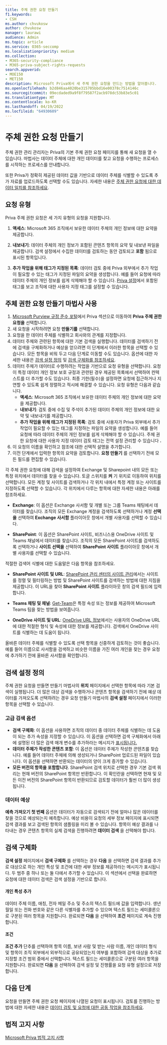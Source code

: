 ```yaml
---
title: 주체 권한 요청 만들기
f1.keywords:
- CSH
ms.author: chvukosw
author: chvukosw
manager: laurawi
audience: Admin
ms.topic: article
ms.service: O365-seccomp
ms.localizationpriority: medium
ms.collection:
- M365-security-compliance
- M365-priva-subject-rights-requests
search.appverid:
- MOE150
- MET150
description: Microsoft Priva에서 새 주체 권한 요청을 만드는 방법을 알아봅니다.
ms.openlocfilehash: b2d846aa4020be315705bbd16e00378c7514146c
ms.sourcegitcommit: 09ecdaded9a9f8f79587f2acb978dc53b83e5c01
ms.translationtype: MT
ms.contentlocale: ko-KR
ms.lasthandoff: 04/19/2022
ms.locfileid: "64930609"
---
```

# <a name="create-a-subject-rights-request"></a>주체 권한 요청 만들기

주체 권한 관리 관리자는 Priva의 기본 주체 권한 요청 페이지를 통해 새 요청을 열 수 있습니다. 마법사는 데이터 주체에 대한 개인 데이터를 찾고 요청을 수행하는 프로세스를 시작하는 프로세스를 안내합니다.

또한 Priva가 정확히 제공된 데이터 값을 기반으로 데이터 주체를 식별할 수 있도록 추가 자료를 업로드하도록 선택할 수도 있습니다. 자세한 내용은 [주체 권한 요청에 대한 데이터 일치를 참조하세요](subject-rights-requests-data-match.md).

## <a name="request-types"></a>요청 유형

Priva 주체 권한 요청은 세 가지 유형의 요청을 지원합니다.

1. **액세스**: Microsoft 365 조직에서 보유한 데이터 주체의 개인 정보에 대한 요약을 제공합니다.

2. **내보내기**: 데이터 주체의 개인 정보가 포함된 콘텐츠 항목의 요약 및 내보낸 파일을 제공합니다. 검색 설정에서 수집한 데이터를 검토하는 동안 검토되고 **포함** 됨으로 표시된 항목입니다.

3. **추가 작업을 위해 태그가 지정된 목록**: 데이터 검토 중에 Priva 외부에서 추가 작업이 필요할 수 있는 태그가 지정된 파일의 요약을 생성합니다. 예를 들어 요청에 따라 데이터 주체의 개인 정보를 쉽게 삭제해야 할 수 있습니다. [Priva 설정](priva-settings.md)에서 포함된 태그를 보고 조직에 대한 사용자 지정 태그를 설정할 수 있습니다.

## <a name="use-the-subject-rights-request-creation-wizard"></a>주체 권한 요청 만들기 마법사 사용

1. [Microsoft Purview 규정 준수 포털](https://compliance.microsoft.com/)에서 Priva 섹션으로 이동하여 **Priva 주체 권한 요청을** 선택합니다.
1. 새 요청을 시작하려면 요청 **만들기를** 선택합니다.
1. 요청을 한 데이터 주체를 식별하고 회사와의 관계를 지정합니다.
1. 데이터 주체와 관련된 항목에 대한 기본 검색을 실행합니다. 데이터를 검색하기 전에 검색을 구체화하거나 예상을 얻으려면 이 단계에서 이러한 항목을 선택할 수 있습니다. 모든 항목을 비워 두고 다음 단계로 이동할 수도 있습니다. 옵션에 대한 자세한 내용은 [검색 설정 정의](#define-search-settings) 및 [검색 구체화를 참조하세요](#refine-your-search).
1. 데이터 주체가 데이터로 수행하려는 작업을 기반으로 요청 유형을 선택합니다. 요청이 특정 데이터 개인 정보 보호 규정과 관련된 경우 제공된 목록에서 선택하여 컨텍스트를 더 추가할 수도 있습니다. 최종 기한(필수)을 설정하면 요청에 접근하거나 지연할 수 있도록 쉽게 정렬하고 적시에 해결할 수 있습니다. 요청 유형은 다음과 같습니다.
   - **액세스**: Microsoft 365 조직에서 보유한 데이터 주체의 개인 정보에 대한 요약을 제공합니다.
   - **내보내기**: 검토 중에 수집 및 주석이 추가된 데이터 주체의 개인 정보에 대한 요약 및 내보내기를 제공합니다.
   - **추가 작업을 위해 태그가 지정된 목록**: 검토 중에 사용자가 Priva 외부에서 추가 작업이 필요할 수 있는 태그를 지정하는 파일의 요약을 생성합니다. 예를 들어 요청에 따라 데이터 주체의 개인 정보를 쉽게 삭제해야 할 수 있습니다. 주체 권한 요청에 대한 사용자 지정 데이터 검토 태그는 전역 설정 관리할 수 있습니다 **.**
1. 이 요청의 이름을 확인하고 참조에 대한 선택적 설명을 추가합니다.
1. 이전 단계에서 입력한 항목의 요약을 검토합니다. **요청 만들기** 를 선택하기 전에 모든 필드를 편집할 수 있습니다.

각 주체 권한 요청에 대해 검색을 설정하여 Exchange 및 Sharepoint 내의 모든 또는 특정 위치에서 데이터를 찾을 수 있습니다. 토글 스위치를 **켜** 기 위치로 이동하여 위치를 선택합니다. 모든 계정 및 사이트를 검색하거나 각 위치 내에서 특정 계정 또는 사이트를 지정하도록 선택할 수 있습니다. 각 위치에서 다루는 항목에 대한 자세한 내용은 아래를 참조하세요.

- **Exchange**: 이 옵션은 Exchange 사서함 및 개별 또는 그룹 Teams 채팅에서 데이터를 찾습니다. 조직의 모든 Exchange 계정을 검색하도록 선택하거나 계정 **선택을** 선택하여 **Exchange 사서함** 플라이아웃 창에서 개별 사용자를 선택할 수 있습니다.

- **SharePoint**: 이 옵션은 SharePoint 사이트, 비즈니스용 OneDrive 사이트 및 Teams 채널에서 데이터를 찾습니다. 조직의 모든 SharePoint 사이트를 검색하도록 선택하거나 **사이트 선택을** 선택하여 **SharePoint 사이트** 플라이아웃 창에서 개별 사용자를 선택할 수 있습니다.

적절한 검색어 식별에 대한 도움말은 다음 항목을 참조하세요.

- **SharePoint 사이트 및 URL**: [SharePoint 관리 센터의 사이트 관리](/sharepoint/manage-sites-in-new-admin-center)에서는 사이트를 정렬 및 필터링하는 방법 및 SharePoint 사이트를 검색하는 방법에 대한 지침을 제공합니다. 이 URL을 찾아 **SharePoint 사이트** 플라이아웃 창의 검색 필드에 입력합니다.

- **Teams 채팅 및 채널**: [Get-Team](/powershell/module/teams/get-team)은 특정 속성 또는 정보를 제공하여 Microsoft Teams 팀을 찾는 방법을 보여줍니다.

- **OneDrive 사이트 및 URL**: [OneDrive URL 정보](/onedrive/list-onedrive-urls#about-onedrive-urls)에서는 사용자의 OneDrive URL에 대한 적절한 형식 및 속성에 대한 정보를 제공합니다. 검색에서 OneDrive 사이트를 식별하는 데 도움이 됩니다.

올바른 데이터 주체를 식별할 수 있도록 선택 항목을 신중하게 검토하는 것이 좋습니다. 예를 들어 이름으로 사서함을 검색하고 비슷한 이름을 가진 여러 개인을 찾는 경우 요청에 추가하기 전에 올바른 사서함을 확인합니다.

## <a name="define-search-settings"></a>검색 설정 정의

주체 권한 요청을 만들면 만들기 마법사의 **위치** 페이지에서 선택한 항목에 따라 기본 검색이 실행됩니다. 더 많은 대상 검색을 수행하거나 콘텐츠 항목을 검색하기 전에 예상 데이터를 가져오도록 선택하려는 경우 요청 만들기 마법사의 **검색 설정** 페이지에서 이러한 항목을 선택할 수 있습니다.

### <a name="advanced-search-options"></a>고급 검색 옵션

- **검색 구체화**: 이 옵션을 사용하면 조직의 데이터 중 데이터 주체를 식별하는 데 도움이 되는 추가 속성을 지정할 수 있습니다. 이 옵션을 선택하면 검색 구체화에서 아래에 설명된 더 많은 검색 매개 변수를 추가하라는 메시지가 [표시됩니다.](#refine-your-search)
- **데이터 주체가 작성한 콘텐츠 포함**: 이 옵션은 데이터 주체가 작성한 콘텐츠를 찾습니다. 예를 들어 데이터 주체에 의해 생성되거나 SharePoint 업로드된 파일이 있습니다. 이 옵션을 선택하면 반환되는 데이터의 양이 크게 증가할 수 있습니다.
- **모든 버전의 항목을 포함합니다**. SharePoint 검색 위치로 선택한 경우 기본 검색 쿼리는 현재 버전의 SharePoint 항목만 반환합니다. 이 확인란을 선택하면 현재 및 모든 이전 버전의 SharePoint 항목이 반환되므로 검토할 데이터가 훨씬 더 많이 생성됩니다.

### <a name="data-estimate"></a>데이터 예상

**예측 가져오기 첫 번째** 옵션은 데이터가 자동으로 검색되기 전에 얼마나 많은 데이터를 찾을 것으로 예상되는지 예측합니다. 예상 비용이 요청의 세부 정보 페이지에 표시되면 검색 결과를 보고 검색된 항목의 샘플링을 미리 볼 수 있습니다. 항목이 예상 결과를 나타내는 경우 콘텐츠 항목의 실제 검색을 진행하려면 **데이터 검색** 을 선택해야 합니다.

## <a name="refine-your-search"></a>검색 구체화

**검색 설정** 페이지에서 **검색 구체화** 를 선택하는 경우 **다음** 을 선택하면 검색 결과를 추가로 대상으로 하는 개인 특성 및 조건에 대한 세부 정보를 제공하라는 메시지가 표시됩니다. 두 범주 중 하나 또는 둘 다에서 추가할 수 있습니다. 이 섹션에서 선택을 완료하면 요청에 대한 데이터 검색은 검색 설정을 기반으로 합니다.

#### <a name="add-personal-attributes"></a>개인 특성 추가

데이터 주체 이름, 애칭, 전자 메일 주소 및 주소의 텍스트 필드에 값을 입력합니다. 생년월일 또는 전화 번호와 같은 다른 식별자를 추가할 수 있으며 텍스트 필드는 세미콜론으로 구분된 여러 항목을 지원합니다. 완료되면 **다음** 을 선택하여 **조건** 페이지로 계속 진행합니다.

#### <a name="conditions"></a>조건

**조건 추가** 단추를 선택하여 항목 이름, 보낸 사람 및 받는 사람 이름, 개인 데이터 형식 및 항목이 조직 외부에서 외부적으로 공유되었는지 여부를 포함하여 검색 대상을 추가로 지정할 조건 범위 중에서 선택합니다. 텍스트 필드는 세미콜론으로 구분된 여러 항목을 지원합니다. 완료되면 **다음** 을 선택하여 검색 설정 및 진행률을 요청 유형 설정으로 저장합니다.

## <a name="next-steps"></a>다음 단계

요청을 만들면 주체 권한 요청 페이지에 나열된 요청이 표시됩니다. 검토를 진행하는 방법에 대한 자세한 내용은 [데이터 검토 및 요청에 대한 공동 작업을 참조하세요](subject-rights-requests-data-review.md).

## <a name="legal-disclaimer"></a>법적 고지 사항

[Microsoft Priva 법적 고지 사항](priva-disclaimer.md)
